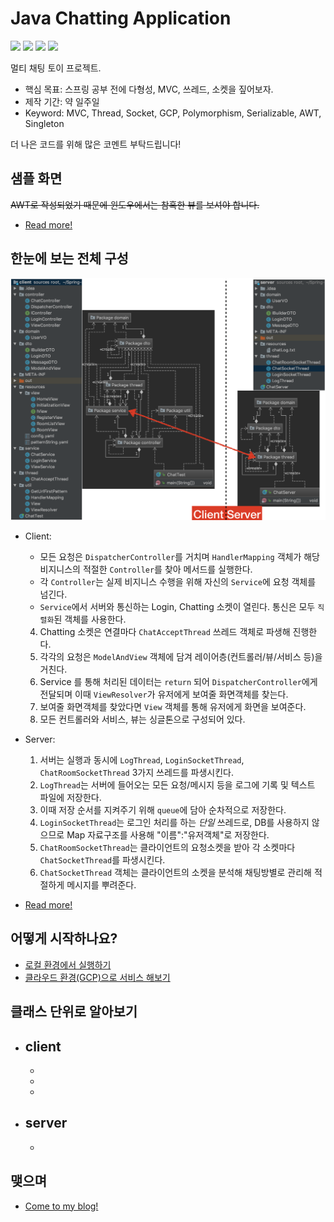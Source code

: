 Java Chatting Application
===

<a href="https://1ilsang.blog.me/"><img src="https://img.shields.io/badge/blog-1ilsang.blog.me-red.svg" /></a>
<a href="#"><img src="https://img.shields.io/github/last-commit/1ilsang/java-mvc-chatting.svg?style=flat" /></a>
<a href="#"><img src="https://img.shields.io/github/languages/top/1ilsang/java-mvc-chatting.svg?colorB=yellow&style=flat" /></a>
<a href="#"><img src="https://img.shields.io/badge/license-MIT-green.svg" /></a>

멀티 채팅 토이 프로젝트.

- 핵심 목표: 스프링 공부 전에 다형성, MVC, 쓰레드, 소켓을 짚어보자.
- 제작 기간: 약 일주일
- Keyword: MVC, Thread, Socket, GCP, Polymorphism, Serializable, AWT, Singleton

더 나은 코드를 위해 많은 코멘트 부탁드립니다!

샘플 화면
---
~~AWT로 작성되었기 때문에 윈도우에서는 참혹한 뷰를 보셔야 합니다.~~

- [Read more!](#)

한눈에 보는 전체 구성
---
<img src="./markdown/img/simplePackageDiagram.png" />

- Client: 
  - 모든 요청은 `DispatcherController`를 거치며 `HandlerMapping` 객체가 해당 비지니스의 적절한 `Controller`를 찾아 메서드를 실행한다.
  - 각 `Controller`는 실제 비지니스 수행을 위해 자신의 `Service`에 요청 객체를 넘긴다.
  - `Service`에서 서버와 통신하는 Login, Chatting 소켓이 열린다. 통신은 모두 `직렬화`된 객체를 사용한다.
  4. Chatting 소켓은 연결마다 `ChatAcceptThread` 쓰레드 객체로 파생해 진행한다.
  5. 각각의 요청은 `ModelAndView` 객체에 담겨 레이어층(컨트롤러/뷰/서비스 등)을 거친다.
  6. Service 를 통해 처리된 데이터는 `return` 되어 `DispatcherController`에게 전달되며 이때 `ViewResolver`가 유저에게 보여줄 화면객체를 찾는다.
  7. 보여줄 화면객체를 찾았다면  `View` 객체를 통해 유저에게 화면을 보여준다.
  8. 모든 컨트롤러와 서비스, 뷰는 싱글톤으로 구성되어 있다.

- Server:
  1. 서버는 실행과 동시에 `LogThread`, `LoginSocketThread`, `ChatRoomSocketThread` 3가지 쓰레드를 파생시킨다.
  2. `LogThread`는 서버에 들어오는 모든 요청/메시지 등을 로그에 기록 및 텍스트 파일에 저장한다.
  3. 이때 저장 순서를 지켜주기 위해 `queue`에 담아 순차적으로 저장한다.
  4. `LoginSocketThread`는 로그인 처리를 하는 *단일* 쓰레드로, DB를 사용하지 않으므로 Map 자료구조를 사용해 "이름":"유저객체"로 저장한다.
  5. `ChatRoomSocketThread`는 클라이언트의 요청소켓을 받아 각 소켓마다 `ChatSocketThread`를 파생시킨다.
  6. `ChatSocketThread` 객체는 클라이언트의 소켓을 분석해 채팅방별로 관리해 적절하게 메시지를 뿌려준다.

- [Read more!](#)

어떻게 시작하나요?
---
- [로컬 환경에서 실행하기](#)
- [클라우드 환경(GCP)으로 서비스 해보기](#)

클래스 단위로 알아보기
---
- client
  - 
  - 
  - 
  - 
  
- server
  - 
  -
  

맺으며
---
- [Come to my blog!](https://1ilsang.blog.me)
